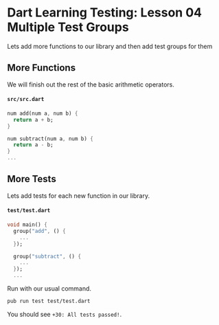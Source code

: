# Dart Learning Testing: Lesson 04 Multiple Test Groups

Lets add more functions to our library and then add test groups for them

## More Functions

We will finish out the rest of the basic arithmetic operators.

#### `src/src.dart`
```dart
num add(num a, num b) {
  return a + b;
}

num subtract(num a, num b) {
  return a - b;
}
...
```

## More Tests

Lets add tests for each new function in our library.

#### `test/test.dart`
```dart
void main() {
  group("add", () {
    ...
  });

  group("subtract", () {
    ...
  });
  ...
```

Run with our usual command.

```bash
pub run test test/test.dart
```

You should see `+30: All tests passed!`.

